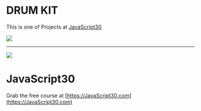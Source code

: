 # DRUM KIT

This is one of Projects at [JavaScript30](https://JavaScript30.com)

<img src="https://repository-images.githubusercontent.com/402029906/2bf7b32b-fdeb-4339-98d7-0365bfc66bba">


-------------------------------------------------------------------------------------------------------------------------------------------------------------------------


![](https://javascript30.com/images/JS3-social-share.png)

# JavaScript30

Grab the free course at [https://JavaScript30.com](https://JavaScript30.com)

 

